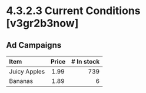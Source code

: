 # 4.3.2.3 Current Conditions [v3gr2b3now]
## Ad Campaigns

| Item         | Price | # In stock |
|:-------------|:-----:|-----------:|
| Juicy Apples |  1.99 |        739 |
| Bananas      |  1.89 |          6 |
